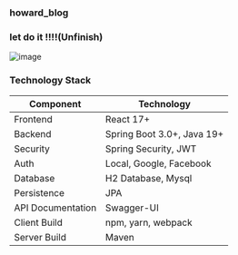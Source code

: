 ### howard_blog

### let do it !!!!(Unfinish)


![image](https://user-images.githubusercontent.com/114131391/230068858-9ad6e951-a68e-4b2f-a838-767053a9a8a7.png)


### Technology Stack
| Component         | Technology                 |
|-------------------|----------------------------|
| Frontend          | React 17+                  |
| Backend           | Spring Boot 3.0+, Java 19+ |
| Security          | Spring Security, JWT       |
| Auth              | Local, Google, Facebook    |
| Database          | H2 Database, Mysql         |
| Persistence       | JPA                        |
| API Documentation | Swagger-UI                 |
| Client Build      | npm, yarn, webpack         |
| Server Build      | Maven                      |
